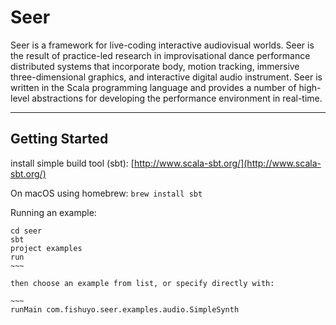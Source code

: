 Seer
========

Seer is a framework for live-coding interactive audiovisual worlds. Seer is the result of practice-led research in improvisational dance performance distributed systems that incorporate body, motion tracking, immersive three-dimensional graphics, and interactive digital audio instrument. Seer is written in the Scala programming language and provides a number of high-level abstractions for developing the performance environment in real-time.

-------

## Getting Started

install simple build tool (sbt): [http://www.scala-sbt.org/](http://www.scala-sbt.org/)

On macOS using homebrew: `brew install sbt`

Running an example:
~~~~
cd seer
sbt
project examples
run
~~~

then choose an example from list, or specify directly with:

~~~
runMain com.fishuyo.seer.examples.audio.SimpleSynth
~~~~



